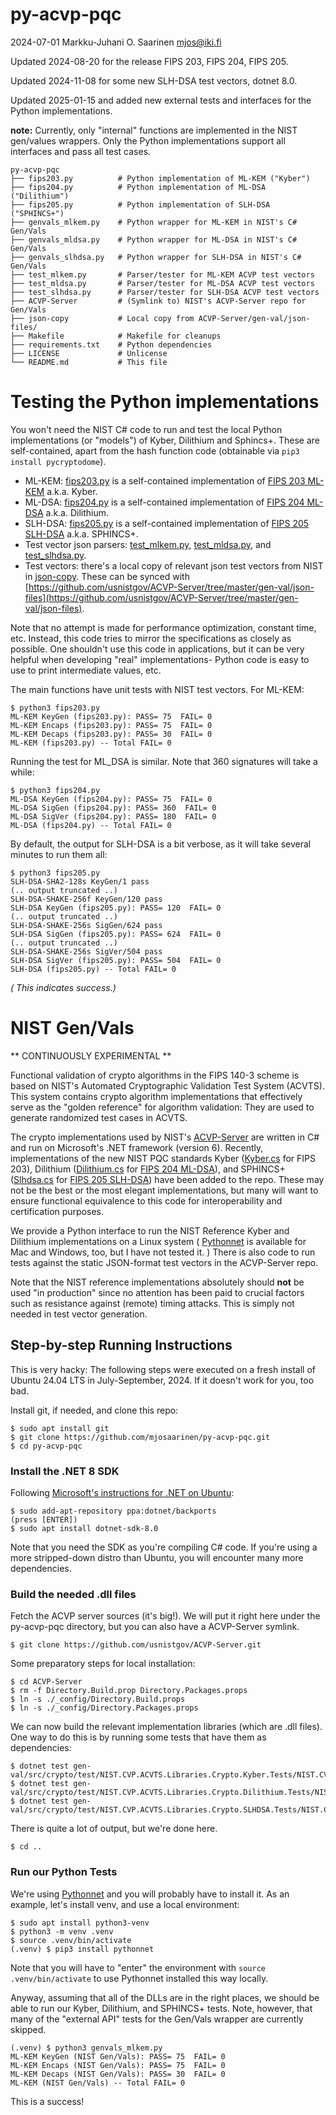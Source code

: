 #   py-acvp-pqc

2024-07-01  Markku-Juhani O. Saarinen  mjos@iki.fi

Updated 2024-08-20 for the release FIPS 203, FIPS 204, FIPS 205.

Updated 2024-11-08 for some new SLH-DSA test vectors, dotnet 8.0.

Updated 2025-01-15 and added new external tests and interfaces for the Python implementations.

**note:** Currently, only "internal" functions are implemented in the NIST gen/values wrappers. Only the Python implementations support all interfaces and pass all test cases.

```
py-acvp-pqc
├── fips203.py          # Python implementation of ML-KEM ("Kyber")
├── fips204.py          # Python implementation of ML-DSA ("Dilithium")
├── fips205.py          # Python implementation of SLH-DSA ("SPHINCS+")
├── genvals_mlkem.py    # Python wrapper for ML-KEM in NIST's C# Gen/Vals
├── genvals_mldsa.py    # Python wrapper for ML-DSA in NIST's C# Gen/Vals
├── genvals_slhdsa.py   # Python wrapper for SLH-DSA in NIST's C# Gen/Vals
├── test_mlkem.py       # Parser/tester for ML-KEM ACVP test vectors
├── test_mldsa.py       # Parser/tester for ML-DSA ACVP test vectors
├── test_slhdsa.py      # Parser/tester for SLH-DSA ACVP test vectors
├── ACVP-Server         # (Symlink to) NIST's ACVP-Server repo for Gen/Vals
├── json-copy           # Local copy from ACVP-Server/gen-val/json-files/
├── Makefile            # Makefile for cleanups
├── requirements.txt    # Python dependencies
├── LICENSE             # Unlicense
└── README.md           # This file
```

#   Testing the Python implementations

You won't need the NIST C# code to run and test the local Python implementations (or "models") of Kyber, Dilithium and Sphincs+. These are self-contained, apart from the hash function code (obtainable via `pip3 install pycryptodome`).

*   ML-KEM: [fips203.py](fips203.py) is a self-contained implementation of [FIPS 203 ML-KEM](https://doi.org/10.6028/NIST.FIPS.203) a.k.a. Kyber.
*   ML-DSA: [fips204.py](fips204.py) is a self-contained implementation of [FIPS 204 ML-DSA](https://doi.org/10.6028/NIST.FIPS.204) a.k.a. Dilithium.
*   SLH-DSA: [fips205.py](fips205.py) is a self-contained implementation of [FIPS 205 SLH-DSA](https://doi.org/10.6028/NIST.FIPS.205) a.k.a. SPHINCS+.
*   Test vector json parsers: [test_mlkem.py](test_mlkem.py), [test_mldsa.py](test_mldsa.py), and [test_slhdsa.py](test_slhdsa.py).
*   Test vectors: there's a local copy of relevant json test vectors from NIST in [json-copy](json-copy). These can be synced with [https://github.com/usnistgov/ACVP-Server/tree/master/gen-val/json-files](https://github.com/usnistgov/ACVP-Server/tree/master/gen-val/json-files).

Note that no attempt is made for performance optimization, constant time, etc. Instead, this code tries to mirror the specifications as closely as possible. One shouldn't use this code in applications, but it can be very helpful when developing "real" implementations- Python code is easy to use to print intermediate  values, etc.

The main functions have unit tests with NIST test vectors. For ML-KEM:

```
$ python3 fips203.py
ML-KEM KeyGen (fips203.py): PASS= 75  FAIL= 0
ML-KEM Encaps (fips203.py): PASS= 75  FAIL= 0
ML-KEM Decaps (fips203.py): PASS= 30  FAIL= 0
ML-KEM (fips203.py) -- Total FAIL= 0
```

Running the test for ML_DSA is similar. Note that 360 signatures will take a while:
```
$ python3 fips204.py
ML-DSA KeyGen (fips204.py): PASS= 75  FAIL= 0
ML-DSA SigGen (fips204.py): PASS= 360  FAIL= 0
ML-DSA SigVer (fips204.py): PASS= 180  FAIL= 0
ML-DSA (fips204.py) -- Total FAIL= 0
```

By default, the output for SLH-DSA is a bit verbose, as it will take several minutes to run them all:

```
$ python3 fips205.py
SLH-DSA-SHA2-128s KeyGen/1 pass
(.. output truncated ..)
SLH-DSA-SHAKE-256f KeyGen/120 pass
SLH-DSA KeyGen (fips205.py): PASS= 120  FAIL= 0
(.. output truncated ..)
SLH-DSA-SHAKE-256s SigGen/624 pass
SLH-DSA SigGen (fips205.py): PASS= 624  FAIL= 0
(.. output truncated ..)
SLH-DSA-SHAKE-256s SigVer/504 pass
SLH-DSA SigVer (fips205.py): PASS= 504  FAIL= 0
SLH-DSA (fips205.py) -- Total FAIL= 0
```
_( This indicates success.)_

#   NIST Gen/Vals

** CONTINUOUSLY EXPERIMENTAL **

Functional validation of crypto algorithms in the FIPS 140-3 scheme is based on NIST's Automated Cryptographic Validation Test System (ACVTS). This system contains crypto algorithm implementations that effectively serve as the "golden reference" for algorithm validation: They are used to generate randomized test cases in ACVTS.

The crypto implementations used by NIST's [ACVP-Server](https://github.com/usnistgov/ACVP-Server) are written in C# and run on Microsoft's .NET framework (version 6). Recently, implementations of the new NIST PQC standards
Kyber ([Kyber.cs](https://github.com/usnistgov/ACVP-Server/blob/master/gen-val/src/crypto/src/NIST.CVP.ACVTS.Libraries.Crypto/Kyber/Kyber.cs) for FIPS 203),
Dilithium ([Dilithium.cs](https://github.com/usnistgov/ACVP-Server/blob/master/gen-val/src/crypto/src/NIST.CVP.ACVTS.Libraries.Crypto/Dilithium/Dilithium.cs) for [FIPS 204 ML-DSA](https://doi.org/10.6028/NIST.FIPS.204)), and
SPHINCS+ ([Slhdsa.cs](https://github.com/usnistgov/ACVP-Server/blob/master/gen-val/src/crypto/src/NIST.CVP.ACVTS.Libraries.Crypto/SLHDSA/Slhdsa.cs) for [FIPS 205 SLH-DSA](https://doi.org/10.6028/NIST.FIPS.205)) have been added to the repo. These may not be the best or the most elegant implementations, but many will want to ensure functional equivalence to this code for interoperability and certification purposes.

We provide a Python interface to run the NIST Reference Kyber and Dilithium implementations on a Linux system ( [Pythonnet](http://pythonnet.github.io/) is available for Mac and Windows, too, but I have not tested it. ) There is also code to run tests against the static JSON-format test vectors in the ACVP-Server repo.

Note that the NIST reference implementations absolutely should **not** be used "in production" since no attention has been paid to crucial factors such as resistance against (remote) timing attacks. This is simply not needed in test vector generation.


##  Step-by-step Running Instructions

This is very hacky: The following steps were executed on a fresh install of Ubuntu 24.04 LTS in July-September, 2024. If it doesn't work for you, too bad.

Install git, if needed, and clone this repo:
```
$ sudo apt install git
$ git clone https://github.com/mjosaarinen/py-acvp-pqc.git
$ cd py-acvp-pqc
```

### Install the .NET 8 SDK

Following [Microsoft's instructions for .NET on Ubuntu](https://learn.microsoft.com/en-us/dotnet/core/install/linux-ubuntu):
```console
$ sudo add-apt-repository ppa:dotnet/backports
(press [ENTER])
$ sudo apt install dotnet-sdk-8.0
```
Note that you need the SDK as you're compiling C# code. If you're using a more stripped-down distro than Ubuntu, you will encounter many more dependencies.

### Build the needed .dll files

Fetch the ACVP server sources (it's big!). We will put it right here under the py-acvp-pqc directory, but you can also have a ACVP-Server symlink.
```console
$ git clone https://github.com/usnistgov/ACVP-Server.git
```
Some preparatory steps for local installation:
```console
$ cd ACVP-Server
$ rm -f Directory.Build.prop Directory.Packages.props
$ ln -s ./_config/Directory.Build.props
$ ln -s ./_config/Directory.Packages.props
```

We can now build the relevant implementation libraries (which are .dll files). One way to do this is by running some tests that have them as dependencies:

```console
$ dotnet test gen-val/src/crypto/test/NIST.CVP.ACVTS.Libraries.Crypto.Kyber.Tests/NIST.CVP.ACVTS.Libraries.Crypto.Kyber.Tests.csproj
$ dotnet test gen-val/src/crypto/test/NIST.CVP.ACVTS.Libraries.Crypto.Dilithium.Tests/NIST.CVP.ACVTS.Libraries.Crypto.Dilithium.Tests.csproj
$ dotnet test gen-val/src/crypto/test/NIST.CVP.ACVTS.Libraries.Crypto.SLHDSA.Tests/NIST.CVP.ACVTS.Libraries.Crypto.SLHDSA.Tests.csproj
```

There is quite a lot of output, but we're done here.
```
$ cd ..
```

### Run our Python Tests

We're using [Pythonnet](http://pythonnet.github.io/) and you will probably have to install it. As an example, let's install venv, and use a local environment:

```console
$ sudo apt install python3-venv
$ python3 -m venv .venv
$ source .venv/bin/activate
(.venv) $ pip3 install pythonnet
```

Note that you will have to "enter" the environment with `source .venv/bin/activate` to use Pythonnet installed this way locally.

Anyway, assuming that all of the DLLs are in the right places, we should be able to run our Kyber, Dilithium, and SPHINCS+ tests. Note, however, that many of the "external API" tests for the Gen/Vals wrapper are currently skipped.
```
(.venv) $ python3 genvals_mlkem.py
ML-KEM KeyGen (NIST Gen/Vals): PASS= 75  FAIL= 0
ML-KEM Encaps (NIST Gen/Vals): PASS= 75  FAIL= 0
ML-KEM Decaps (NIST Gen/Vals): PASS= 30  FAIL= 0
ML-KEM (NIST Gen/Vals) -- Total FAIL= 0
```

This is a success!

